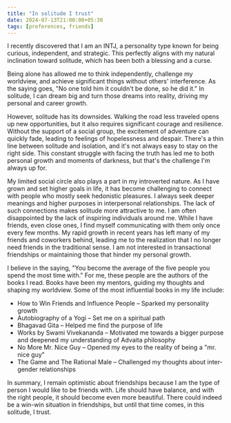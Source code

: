 ```yaml
---
title: "In solitude I trust"
date: 2024-07-13T21:00:00+05:30
tags: [preferences, friends]
---  
```


I recently discovered that I am an INTJ, a personality type known for being curious, independent, and strategic. This perfectly aligns with my natural inclination toward solitude, which has been both a blessing and a curse.

Being alone has allowed me to think independently, challenge my worldview, and achieve significant things without others' interference. As the saying goes, "No one told him it couldn't be done, so he did it." In solitude, I can dream big and turn those dreams into reality, driving my personal and career growth.

However, solitude has its downsides. Walking the road less traveled opens up new opportunities, but it also requires significant courage and resilience. Without the support of a social group, the excitement of adventure can quickly fade, leading to feelings of hopelessness and despair. 
There's a thin line between solitude and isolation, and it's not always easy to stay on the right side. This constant struggle with facing the truth has led me to both personal growth and moments of darkness, but that's the challenge I'm always up for.

My limited social circle also plays a part in my introverted nature. As I have grown and set higher goals in life, it has become challenging to connect with people who mostly seek hedonistic pleasures. 
I always seek deeper meanings and higher purposes in interpersonal relationships. The lack of such connections makes solitude more attractive to me.
I am often disappointed by the lack of inspiring individuals around me. While I have friends, even close ones, I find myself communicating with them only once every few months.
My rapid growth in recent years has left many of my friends and coworkers behind, leading me to the realization that I no longer need friends in the traditional sense. 
I am not interested in transactional friendships or maintaining those that hinder my personal growth.


I believe in the saying, "You become the average of the five people you spend the most time with." For me, these people are the authors of the books I read. Books have been my mentors, guiding my thoughts and shaping my worldview. Some of the most influential books in my life include:

- How to Win Friends and Influence People – Sparked my personality growth
- Autobiography of a Yogi – Set me on a spiritual path
- Bhagavad Gita – Helped me find the purpose of life
- Works by Swami Vivekananda – Motivated me towards a bigger purpose and deepened my understanding of Advaita philosophy
- No More Mr. Nice Guy – Opened my eyes to the reality of being a "mr. nice guy"
- The Game and The Rational Male – Challenged my thoughts about inter-gender relationships


In summary, I remain optimistic about friendships because I am the type of person I would like to be friends with. 
Life should have balance, and with the right people, it should become even more beautiful. 
There could indeed be a win-win situation in friendships, but until that time comes, in this solitude, I trust.
